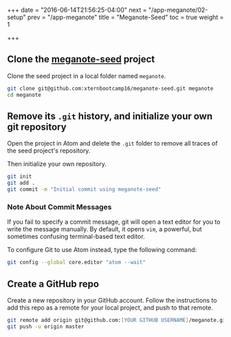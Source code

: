 +++
date = "2016-06-14T21:56:25-04:00"
next = "/app-meganote/02-setup"
prev = "/app-meganote"
title = "Meganote-Seed"
toc = true
weight = 1

+++

## Clone the [meganote-seed](https://github.com/xternbootcamp16/meganote-seed) project

Clone the seed project in a local folder named `meganote`.

```zsh
git clone git@github.com:xternbootcamp16/meganote-seed.git meganote
cd meganote
```

## Remove its `.git` history, and initialize your own git repository

Open the project in Atom and delete the `.git` folder to remove all traces of the seed project's repository.

Then initialize your own repository.

```zsh
git init
git add .
git commit -m "Initial commit using meganote-seed"
```

### Note About Commit Messages

If you fail to specify a commit message, git will open a text editor for you to write the message manually. By default, it opens `vim`, a powerful, but sometimes confusing terminal-based text editor.

To configure Git to use Atom instead, type the following command:

```zsh
git config --global core.editor "atom --wait"
```

## Create a GitHub repo

Create a new repository in your GitHub account. Follow the instructions to add this repo as a remote for your local project, and push to that remote.

```zsh
git remote add origin git@github.com:[YOUR GITHUB USERNAME]/meganote.git
git push -u origin master
```
